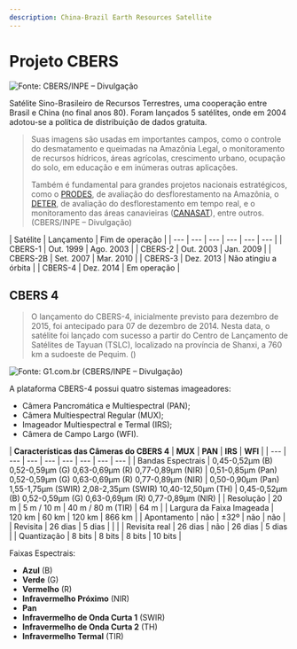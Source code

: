 ```yaml
---
description: China-Brazil Earth Resources Satellite
---
```


# Projeto CBERS

![Fonte: CBERS/INPE &#x2013; Divulga&#xE7;&#xE3;o](http://www.cbers.inpe.br/img/satelites/maior/cbers4.jpg)

Satélite Sino-Brasileiro de Recursos Terrestres, uma cooperação entre Brasil e China \(no final anos 80\). Foram lançados 5 satélites, onde em 2004 adotou-se a política de distribuição de dados gratuita.

> Suas imagens são usadas em importantes campos, como o controle do desmatamento e queimadas na Amazônia Legal, o monitoramento de recursos hídricos, áreas agrícolas, crescimento urbano, ocupação do solo, em educação e em inúmeras outras aplicações.
>
> Também é fundamental para grandes projetos nacionais estratégicos, como o [PRODES](http://www.obt.inpe.br/prodes/), de avaliação do desflorestamento na Amazônia, o [DETER](http://www.obt.inpe.br/deter/), de avaliação do desflorestamento em tempo real, e o monitoramento das áreas canavieiras \([CANASAT](http://www.dsr.inpe.br/mapdsr/)\), entre outros. \(CBERS/INPE – Divulgação\)

| Satélite | Lançamento | Fim de operação |
| --- | --- | --- | --- | --- | --- |
| CBERS-1 | Out. 1999 | Ago. 2003 |
| CBERS-2 | Out. 2003 | Jan. 2009 |
| CBERS-2B | Set. 2007 | Mar. 2010 |
| CBERS-3 | Dez. 2013 | Não atingiu a órbita |
| CBERS-4 | Dez. 2014 | Em operação |

## CBERS 4

> O lançamento do CBERS-4, inicialmente previsto para dezembro de 2015, foi antecipado para 07 de dezembro de 2014. Nesta data, o satélite foi lançado com sucesso a partir do Centro de Lançamento de Satélites de Tayuan \(TSLC\), localizado na província de Shanxi, a 760 km a sudoeste de Pequim. \(\)

![Fonte: G1.com.br \(CBERS/INPE &#x2013; Divulga&#xE7;&#xE3;o\)](http://s2.glbimg.com/MbsJmTkU2aCdRTa01kAL9GFyfag=/s.glbimg.com/jo/g1/f/original/2014/11/28/cbers4.jpg)

A plataforma CBERS-4 possui quatro sistemas imageadores:

* Câmera Pancromática e Multiespectral \(PAN\);
* Câmera Multiespectral Regular \(MUX\);
* Imageador Multiespectral e Termal \(IRS\);
* Câmera de Campo Largo \(WFI\).

| **Características das Câmeras do CBERS 4** | **MUX** | **PAN** | **IRS** | **WFI** |
| --- | --- | --- | --- | --- | --- | --- | --- |
| Bandas Espectrais | 0,45-0,52μm \(B\) 0,52-0,59μm \(G\) 0,63-0,69μm \(R\) 0,77-0,89μm \(NIR\) | 0,51-0,85μm \(Pan\) 0,52-0,59μm \(G\) 0,63-0,69μm \(R\) 0,77-0,89μm \(NIR\) | 0,50-0,90μm \(Pan\) 1,55-1,75μm \(SWIR\) 2,08-2,35μm \(SWIR\) 10,40-12,50μm \(TH\) | 0,45-0,52μm \(B\) 0,52-0,59μm \(G\) 0,63-0,69μm \(R\) 0,77-0,89μm \(NIR\) |
| Resolução | 20 m | 5 m / 10 m | 40 m / 80 m \(TIR\) | 64 m |
| Largura da Faixa Imageada | 120 km | 60 km | 120 km | 866 km |
| Apontamento | não | ±32º | não | não |
| Revisita | 26 dias | 5 dias |   |   |
| Revisita real | 26 dias | não | 26 dias | 5 dias |
| Quantização | 8 bits | 8 bits | 8 bits | 10 bits |

Faixas Espectrais:

* **Azul** \(B\)
* **Verde** \(G\)
* **Vermelho** \(R\)
* **Infravermelho Próximo** \(NIR\)
* **Pan**
* **Infravermelho de Onda Curta 1** \(SWIR\)
* **Infravermelho de Onda Curta 2** \(TH\)
* **Infravermelho Termal** \(TIR\)



